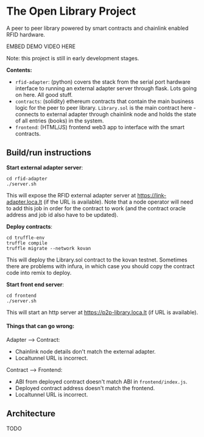 # The Open Library Project

A peer to peer library powered by smart contracts and chainlink enabled RFID hardware.

EMBED DEMO VIDEO HERE

Note: this project is still in early development stages.

**Contents:**

- `rfid-adapter`: (python) covers the stack from the serial port hardware interface to running an external adapter server through flask. Lots going on here. All good stuff.
- `contracts`: (solidity) ethereum contracts that contain the main business logic for the peer to peer library. `Library.sol` is the main contract here - connects to external adapter through chainlink node and holds the state of all entries (books) in the system. 
- `frontend`: (HTML/JS) frontend web3 app to interface with the smart contracts.

## Build/run instructions

**Start external adapter server**:
```
cd rfid-adapter
./server.sh
```
This will expose the RFID external adapter server at https://link-adapter.loca.lt (if the URL is available). Note that a node operator will need to add this job in order for the contract to work (and the contract oracle address and job id also have to be updated).

**Deploy contracts**:
```
cd truffle-env
truffle compile
truffle migrate --network kovan
```
This will deploy the Library.sol contract to the kovan testnet. Sometimes there are problems with infura, in which case you should copy the contract code into remix to deploy.

**Start front end server**:
```
cd frontend
./server.sh
```
This will start an http server at https://p2p-library.loca.lt (if URL is available). 

#### Things that can go wrong:

Adapter --> Contract:
- Chainlink node details don't match the external adapter.
- Localtunnel URL is incorrect.

Contract --> Frontend:
- ABI from deployed contract doesn't match ABI in `frontend/index.js`.
- Deployed contract address doesn't match the frontend.
- Localtunnel URL is incorrect.

## Architecture

TODO
